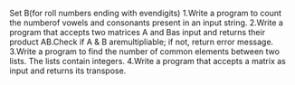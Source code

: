 Set B(for roll numbers ending with evendigits)
1.Write a program to count the numberof vowels and consonants present in an input string.
2.Write a program that accepts two matrices A and Bas input and returns their product AB.Check if A & B aremultipliable; if not, return error message.
3.Write a program to find the number of common elements between two lists. The lists contain integers.
4.Write a program that accepts a matrix as input and returns its transpose.
